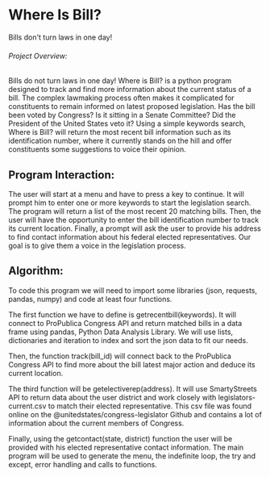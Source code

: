 # Where Is Bill?

Bills don't turn laws in one day!

###### Project Overview: 
Bills do not turn laws in one day! Where is Bill? is a python program designed to track and find more information about the current status of a bill. The complex lawmaking process often makes it complicated for constituents to remain informed on latest proposed legislation. Has the bill been voted by Congress? Is it sitting in a Senate Committee? Did the President of the United States veto it? Using a simple keywords search, Where is Bill? will return the most recent bill information such as its identification number, where it currently stands on the hill and offer constituents some suggestions to voice their opinion. 

## Program Interaction:
The user will start at a menu and have to press a key to continue. It will prompt him to enter one or more keywords to start the legislation search. The program will return a list of the most recent 20 matching bills. Then, the user will have the opportunity to enter the bill identification number to track its current location. Finally, a prompt will ask the user to provide his address to find contact information about his federal elected representatives. Our goal is to give them a voice in the legislation process. 

## Algorithm:
To code this program we will need to import some libraries (json, requests, pandas, numpy) and code at least four functions. 

The first function we have to define is getrecentbill(keywords). It will connect to ProPublica Congress API and return matched bills in a data frame using pandas, Python Data Analysis Library. We will use lists, dictionaries and iteration to index and sort the json data to fit our needs. 

Then, the function track(bill_id) will connect back to the ProPublica Congress API to find more about the bill latest major action and deduce its current location. 

The third function will be getelectiverep(address). It will use SmartyStreets API to return data about the user district and work closely with legislators-current.csv to match their elected representative. This csv file was found online on the @unitedstates/congress-legislator Github and contains a lot of information about the current members of Congress. 

Finally, using the getcontact(state, district) function the user will be provided with his elected representative contact information. 
The main program will be used to generate the menu, the indefinite loop, the try and except, error handling and calls to functions. 
